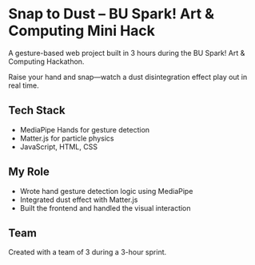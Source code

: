 # Snap to Dust – BU Spark! Art & Computing Mini Hack

A gesture-based web project built in 3 hours during the BU Spark! Art & Computing Hackathon.

Raise your hand and snap—watch a dust disintegration effect play out in real time.

## Tech Stack
- MediaPipe Hands for gesture detection  
- Matter.js for particle physics  
- JavaScript, HTML, CSS

## My Role
- Wrote hand gesture detection logic using MediaPipe  
- Integrated dust effect with Matter.js  
- Built the frontend and handled the visual interaction

## Team
Created with a team of 3 during a 3-hour sprint.
